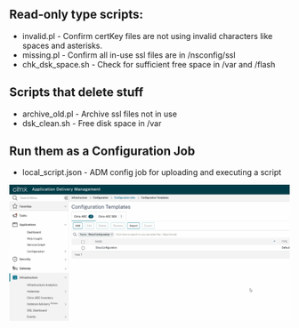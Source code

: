 ## Read-only type scripts:
- invalid.pl - Confirm certKey files are not using invalid characters like spaces and asterisks.
- missing.pl - Confirm all in-use ssl files are in /nsconfig/ssl
- chk_dsk_space.sh - Check for sufficient free space in /var and /flash 


## Scripts that delete stuff
- archive_old.pl - Archive ssl files not in use
- dsk_clean.sh - Free disk space in /var

  
## Run them as a Configuration Job
- local_script.json - ADM config job for uploading and executing a script


![local_script.json](https://raw.githubusercontent.com/rd636/adc_scripts/master/image.gif)
